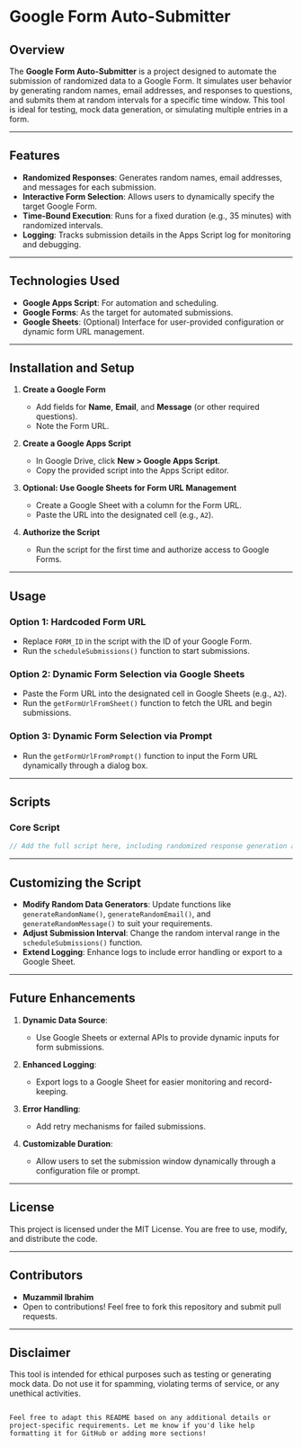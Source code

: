 # Google Form Auto-Submitter

## **Overview**

The **Google Form Auto-Submitter** is a project designed to automate the submission of randomized data to a Google Form. It simulates user behavior by generating random names, email addresses, and responses to questions, and submits them at random intervals for a specific time window. This tool is ideal for testing, mock data generation, or simulating multiple entries in a form.

---

## **Features**

- **Randomized Responses**: Generates random names, email addresses, and messages for each submission.
- **Interactive Form Selection**: Allows users to dynamically specify the target Google Form.
- **Time-Bound Execution**: Runs for a fixed duration (e.g., 35 minutes) with randomized intervals.
- **Logging**: Tracks submission details in the Apps Script log for monitoring and debugging.

---

## **Technologies Used**

- **Google Apps Script**: For automation and scheduling.
- **Google Forms**: As the target for automated submissions.
- **Google Sheets**: (Optional) Interface for user-provided configuration or dynamic form URL management.

---

## **Installation and Setup**

1. **Create a Google Form**
   - Add fields for **Name**, **Email**, and **Message** (or other required questions).
   - Note the Form URL.

2. **Create a Google Apps Script**
   - In Google Drive, click **New > Google Apps Script**.
   - Copy the provided script into the Apps Script editor.

3. **Optional: Use Google Sheets for Form URL Management**
   - Create a Google Sheet with a column for the Form URL.
   - Paste the URL into the designated cell (e.g., `A2`).

4. **Authorize the Script**
   - Run the script for the first time and authorize access to Google Forms.

---

## **Usage**

### **Option 1: Hardcoded Form URL**
- Replace `FORM_ID` in the script with the ID of your Google Form.
- Run the `scheduleSubmissions()` function to start submissions.

### **Option 2: Dynamic Form Selection via Google Sheets**
- Paste the Form URL into the designated cell in Google Sheets (e.g., `A2`).
- Run the `getFormUrlFromSheet()` function to fetch the URL and begin submissions.

### **Option 3: Dynamic Form Selection via Prompt**
- Run the `getFormUrlFromPrompt()` function to input the Form URL dynamically through a dialog box.

---

## **Scripts**

### **Core Script**

```javascript
// Add the full script here, including randomized response generation and submission logic
```

---

## **Customizing the Script**

- **Modify Random Data Generators**: Update functions like `generateRandomName()`, `generateRandomEmail()`, and `generateRandomMessage()` to suit your requirements.
- **Adjust Submission Interval**: Change the random interval range in the `scheduleSubmissions()` function.
- **Extend Logging**: Enhance logs to include error handling or export to a Google Sheet.

---

## **Future Enhancements**

1. **Dynamic Data Source**:
   - Use Google Sheets or external APIs to provide dynamic inputs for form submissions.
   
2. **Enhanced Logging**:
   - Export logs to a Google Sheet for easier monitoring and record-keeping.
   
3. **Error Handling**:
   - Add retry mechanisms for failed submissions.

4. **Customizable Duration**:
   - Allow users to set the submission window dynamically through a configuration file or prompt.

---

## **License**

This project is licensed under the MIT License. You are free to use, modify, and distribute the code.

---

## **Contributors**

- **Muzammil Ibrahim**  
- Open to contributions! Feel free to fork this repository and submit pull requests.

---

## **Disclaimer**

This tool is intended for ethical purposes such as testing or generating mock data. Do not use it for spamming, violating terms of service, or any unethical activities.
```

Feel free to adapt this README based on any additional details or project-specific requirements. Let me know if you'd like help formatting it for GitHub or adding more sections!
